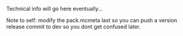 Technical info will go here eventually...

Note to self: modify the pack.mcmeta last so you can push a version release commit to dev so you dont get confused later.
